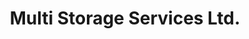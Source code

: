 ---
title: "Multi Storage Services Ltd."
url: /donabate/multi-storage-services-ltd/
shop: storage rental
---